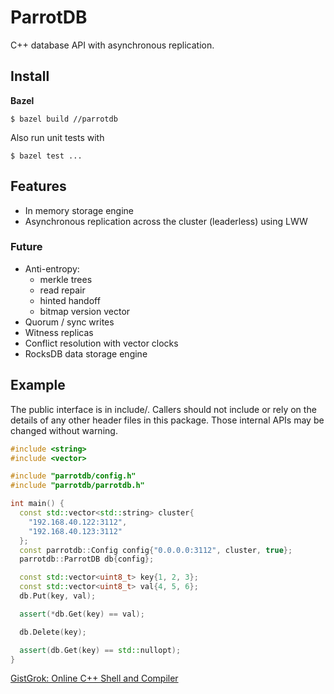 # ParrotDB
C++ database API with asynchronous replication.

## Install
**Bazel**
```
$ bazel build //parrotdb
```
Also run unit tests with
```
$ bazel test ...
```

## Features
* In memory storage engine
* Asynchronous replication across the cluster (leaderless) using LWW

### Future
* Anti-entropy:
  * merkle trees
  * read repair
  * hinted handoff
  * bitmap version vector
* Quorum / sync writes
* Witness replicas
* Conflict resolution with vector clocks
* RocksDB data storage engine

## Example
The public interface is in include/. Callers should not include or rely on the
details of any other header files in this package. Those internal APIs may be
changed without warning.

```c++
#include <string>
#include <vector>

#include "parrotdb/config.h"
#include "parrotdb/parrotdb.h"

int main() {
  const std::vector<std::string> cluster{
    "192.168.40.122:3112",
    "192.168.40.123:3112"
  };
  const parrotdb::Config config{"0.0.0.0:3112", cluster, true};
  parrotdb::ParrotDB db{config};

  const std::vector<uint8_t> key{1, 2, 3};
  const std::vector<uint8_t> val{4, 5, 6};
  db.Put(key, val);

  assert(*db.Get(key) == val);

  db.Delete(key);

  assert(db.Get(key) == std::nullopt);
}
```

<a href="https://www.gistgrok.com/">GistGrok: Online C++ Shell and Compiler</a>
